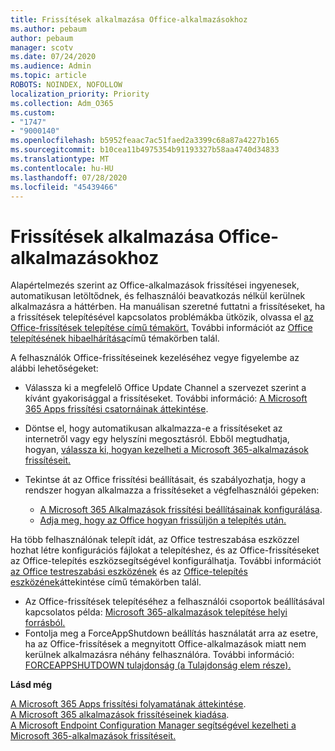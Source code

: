 ```yaml
---
title: Frissítések alkalmazása Office-alkalmazásokhoz
ms.author: pebaum
author: pebaum
manager: scotv
ms.date: 07/24/2020
ms.audience: Admin
ms.topic: article
ROBOTS: NOINDEX, NOFOLLOW
localization_priority: Priority
ms.collection: Adm_O365
ms.custom:
- "1747"
- "9000140"
ms.openlocfilehash: b5952feaac7ac51faed2a3399c68a87a4227b165
ms.sourcegitcommit: b10cea11b4975354b91193327b58aa4740d34833
ms.translationtype: MT
ms.contentlocale: hu-HU
ms.lasthandoff: 07/28/2020
ms.locfileid: "45439466"
---
```

# <a name="apply-updates-for-office-apps"></a>Frissítések alkalmazása Office-alkalmazásokhoz

Alapértelmezés szerint az Office-alkalmazások frissítései ingyenesek, automatikusan letöltődnek, és felhasználói beavatkozás nélkül kerülnek alkalmazásra a háttérben. Ha manuálisan szeretné futtatni a frissítéseket, ha a frissítések telepítésével kapcsolatos problémákba ütközik, olvassa el [az Office-frissítések telepítése című témakört.](https://support.office.com/article/install-office-updates-2ab296f3-7f03-43a2-8e50-46de917611c5) További információt az [Office telepítésének hibaelhárítása](https://support.microsoft.com/office/troubleshoot-installing-office-35ff2def-e0b2-4dac-9784-4cf212c1f6c2?ui=en-us&rs=en-us&ad=us#O365Plans=signinorgid)című témakörben talál.

A felhasználók Office-frissítéseinek kezeléséhez vegye figyelembe az alábbi lehetőségeket:

- Válassza ki a megfelelő Office Update Channel a szervezet szerint a kívánt gyakorisággal a frissítéseket. További információ: [A Microsoft 365 Apps frissítési csatornáinak áttekintése](https://docs.microsoft.com/deployoffice/overview-of-update-channels-for-office-365-proplus).

- Döntse el, hogy automatikusan alkalmazza-e a frissítéseket az internetről vagy egy helyszíni megosztásról. Ebből megtudhatja, hogyan, [válassza ki, hogyan kezelheti a Microsoft 365-alkalmazások frissítéseit.](https://docs.microsoft.com/deployoffice/choose-how-to-manage-updates-to-office-365-proplus)

- Tekintse át az Office frissítési beállításait, és szabályozhatja, hogy a rendszer hogyan alkalmazza a frissítéseket a végfelhasználói gépeken:

    - [A Microsoft 365 Alkalmazások frissítési beállításainak konfigurálása](https://docs.microsoft.com/deployoffice/configure-update-settings-for-office-365-proplus).
    - [Adja meg, hogy az Office hogyan frissüljön a telepítés után.](https://docs.microsoft.com/deployoffice/configuration-options-for-the-office-2016-deployment-tool#updates-element)

Ha több felhasználónak telepít idát, az Office testreszabása eszközzel hozhat létre konfigurációs fájlokat a telepítéshez, és az Office-frissítéseket az Office-telepítés eszközsegítségével konfigurálhatja. További információt [az Office testreszabási eszközének](https://docs.microsoft.com/DeployOffice/overview-of-the-office-customization-tool-for-click-to-run) és az [Office-telepítés eszközének](https://go.microsoft.com/fwlink/p/?LinkID=626065)áttekintése című témakörben talál.

- Az Office-frissítések telepítéséhez a felhasználói csoportok beállításával kapcsolatos példa: [Microsoft 365-alkalmazások telepítése helyi forrásból.](https://docs.microsoft.com/deployoffice/deploy-office-365-proplus-from-a-local-source)
-   Fontolja meg a ForceAppShutdown beállítás használatát arra az esetre, ha az Office-frissítések a megnyitott Office-alkalmazások miatt nem kerülnek alkalmazásra néhány felhasználóra. További információ: [FORCEAPPSHUTDOWN tulajdonság (a Tulajdonság elem része).](https://docs.microsoft.com/deployoffice/configuration-options-for-the-office-2016-deployment-tool#forceappshutdown-property-part-of-property-element) 

**Lásd még**

[A Microsoft 365 Apps frissítési folyamatának áttekintése](https://docs.microsoft.com/deployoffice/overview-of-the-update-process-for-office-365-proplus).  
[A Microsoft 365 alkalmazások frissítéseinek kiadása](https://docs.microsoft.com/officeupdates/release-notes-office365-proplus).  
[A Microsoft Endpoint Configuration Manager segítségével kezelheti a Microsoft 365-alkalmazások frissítéseit.](https://docs.microsoft.com/deployoffice/manage-updates-to-office-365-proplus-with-system-center-configuration-manager)  
